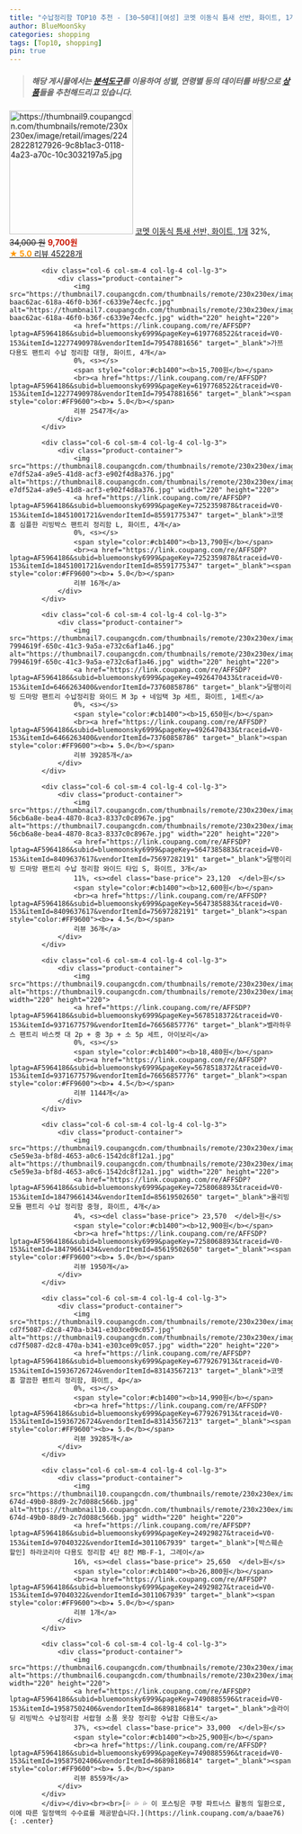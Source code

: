 ```yaml
---
title: "수납정리함 TOP10 추천 - [30~50대][여성] 코멧 이동식 틈새 선반, 화이트, 1개"
author: BlueMoonSky
categories: shopping
tags: [Top10, shopping]
pin: true
---
```


> ##### 해당 게시물에서는 [**분석도구**](https://itemscout.io/)를 이용하여 **성별**, **연령별** 등의 데이터를 바탕으로 [**상품**](https://link.coupang.com/a/baae76)들을 추천해드리고 있습니다.
<div class="container"><div class="row">
            <div class="col-6 col-sm-4 col-lg-4 col-lg-3">
                <div class="product-container">
                    <img src="https://thumbnail9.coupangcdn.com/thumbnails/remote/230x230ex/image/retail/images/22428228127926-9c8b1ac3-0118-4a23-a70c-10c3032197a5.jpg" alt="https://thumbnail9.coupangcdn.com/thumbnails/remote/230x230ex/image/retail/images/22428228127926-9c8b1ac3-0118-4a23-a70c-10c3032197a5.jpg" width="220" height="220">
                    <a href="https://link.coupang.com/re/AFFSDP?lptag=AF5964186&subid=bluemoonsky6999&pageKey=335811322&traceid=V0-153&itemId=1071522108&vendorItemId=5561687320" target="_blank">코멧 이동식 틈새 선반, 화이트, 1개</a>
                    32%, <s><del class="base-price"> 34,000  </del>원</s> 
                    <span style="color:#cb1400"><b>9,700원</b></span>
                    <br><a href="https://link.coupang.com/re/AFFSDP?lptag=AF5964186&subid=bluemoonsky6999&pageKey=335811322&traceid=V0-153&itemId=1071522108&vendorItemId=5561687320" target="_blank"><span style="color:#FF9600"><b>★ 5.0</b></span>
                    리뷰 45228개</a>
                </div>
            </div>
            
            <div class="col-6 col-sm-4 col-lg-4 col-lg-3">
                <div class="product-container">
                    <img src="https://thumbnail7.coupangcdn.com/thumbnails/remote/230x230ex/image/retail/images/2366222187459657-baac62ac-618a-46f0-b36f-c6339e74ecfc.jpg" alt="https://thumbnail7.coupangcdn.com/thumbnails/remote/230x230ex/image/retail/images/2366222187459657-baac62ac-618a-46f0-b36f-c6339e74ecfc.jpg" width="220" height="220">
                    <a href="https://link.coupang.com/re/AFFSDP?lptag=AF5964186&subid=bluemoonsky6999&pageKey=6197768522&traceid=V0-153&itemId=12277490978&vendorItemId=79547881656" target="_blank">가쯔 다용도 팬트리 수납 정리함 대형, 화이트, 4개</a>
                    0%, <s></s> 
                    <span style="color:#cb1400"><b>15,700원</b></span>
                    <br><a href="https://link.coupang.com/re/AFFSDP?lptag=AF5964186&subid=bluemoonsky6999&pageKey=6197768522&traceid=V0-153&itemId=12277490978&vendorItemId=79547881656" target="_blank"><span style="color:#FF9600"><b>★ 5.0</b></span>
                    리뷰 2547개</a>
                </div>
            </div>
            
            <div class="col-6 col-sm-4 col-lg-4 col-lg-3">
                <div class="product-container">
                    <img src="https://thumbnail8.coupangcdn.com/thumbnails/remote/230x230ex/image/retail/images/7358154504414035-e7df52a4-a9e5-41d8-acf3-e902f4d8a376.jpg" alt="https://thumbnail8.coupangcdn.com/thumbnails/remote/230x230ex/image/retail/images/7358154504414035-e7df52a4-a9e5-41d8-acf3-e902f4d8a376.jpg" width="220" height="220">
                    <a href="https://link.coupang.com/re/AFFSDP?lptag=AF5964186&subid=bluemoonsky6999&pageKey=7252359878&traceid=V0-153&itemId=18451001721&vendorItemId=85591775347" target="_blank">코멧 홈 심플한 리빙박스 팬트리 정리함 L, 화이트, 4개</a>
                    0%, <s></s> 
                    <span style="color:#cb1400"><b>13,790원</b></span>
                    <br><a href="https://link.coupang.com/re/AFFSDP?lptag=AF5964186&subid=bluemoonsky6999&pageKey=7252359878&traceid=V0-153&itemId=18451001721&vendorItemId=85591775347" target="_blank"><span style="color:#FF9600"><b>★ 5.0</b></span>
                    리뷰 16개</a>
                </div>
            </div>
            
            <div class="col-6 col-sm-4 col-lg-4 col-lg-3">
                <div class="product-container">
                    <img src="https://thumbnail7.coupangcdn.com/thumbnails/remote/230x230ex/image/retail/images/5378902245725906-7994619f-650c-41c3-9a5a-e732c6af1a46.jpg" alt="https://thumbnail7.coupangcdn.com/thumbnails/remote/230x230ex/image/retail/images/5378902245725906-7994619f-650c-41c3-9a5a-e732c6af1a46.jpg" width="220" height="220">
                    <a href="https://link.coupang.com/re/AFFSDP?lptag=AF5964186&subid=bluemoonsky6999&pageKey=4926470433&traceid=V0-153&itemId=6466263400&vendorItemId=73760858786" target="_blank">달팽이리빙 드마망 팬트리 수납정리함 와이드 M 3p + 네임택 3p 세트, 화이트, 1세트</a>
                    0%, <s></s> 
                    <span style="color:#cb1400"><b>15,650원</b></span>
                    <br><a href="https://link.coupang.com/re/AFFSDP?lptag=AF5964186&subid=bluemoonsky6999&pageKey=4926470433&traceid=V0-153&itemId=6466263400&vendorItemId=73760858786" target="_blank"><span style="color:#FF9600"><b>★ 5.0</b></span>
                    리뷰 39285개</a>
                </div>
            </div>
            
            <div class="col-6 col-sm-4 col-lg-4 col-lg-3">
                <div class="product-container">
                    <img src="https://thumbnail7.coupangcdn.com/thumbnails/remote/230x230ex/image/retail/images/5378902362933212-56cb6a8e-bea4-4870-8ca3-8337c0c8967e.jpg" alt="https://thumbnail7.coupangcdn.com/thumbnails/remote/230x230ex/image/retail/images/5378902362933212-56cb6a8e-bea4-4870-8ca3-8337c0c8967e.jpg" width="220" height="220">
                    <a href="https://link.coupang.com/re/AFFSDP?lptag=AF5964186&subid=bluemoonsky6999&pageKey=5647385883&traceid=V0-153&itemId=8409637617&vendorItemId=75697282191" target="_blank">달팽이리빙 드마망 팬트리 수납 정리함 와이드 타입 S, 화이트, 3개</a>
                    11%, <s><del class="base-price"> 23,120  </del>원</s> 
                    <span style="color:#cb1400"><b>12,600원</b></span>
                    <br><a href="https://link.coupang.com/re/AFFSDP?lptag=AF5964186&subid=bluemoonsky6999&pageKey=5647385883&traceid=V0-153&itemId=8409637617&vendorItemId=75697282191" target="_blank"><span style="color:#FF9600"><b>★ 4.5</b></span>
                    리뷰 36개</a>
                </div>
            </div>
            
            <div class="col-6 col-sm-4 col-lg-4 col-lg-3">
                <div class="product-container">
                    <img src="https://thumbnail9.coupangcdn.com/thumbnails/remote/230x230ex/image/rs_quotation_api/rftj7bkw/c2be1900d29548a0a0fc81fb4303871a.jpg" alt="https://thumbnail9.coupangcdn.com/thumbnails/remote/230x230ex/image/rs_quotation_api/rftj7bkw/c2be1900d29548a0a0fc81fb4303871a.jpg" width="220" height="220">
                    <a href="https://link.coupang.com/re/AFFSDP?lptag=AF5964186&subid=bluemoonsky6999&pageKey=5678518372&traceid=V0-153&itemId=9371677579&vendorItemId=76656857776" target="_blank">벨라하우스 팬트리 바스켓 대 2p + 중 3p + 소 5p 세트, 아이보리</a>
                    0%, <s></s> 
                    <span style="color:#cb1400"><b>18,480원</b></span>
                    <br><a href="https://link.coupang.com/re/AFFSDP?lptag=AF5964186&subid=bluemoonsky6999&pageKey=5678518372&traceid=V0-153&itemId=9371677579&vendorItemId=76656857776" target="_blank"><span style="color:#FF9600"><b>★ 4.5</b></span>
                    리뷰 1144개</a>
                </div>
            </div>
            
            <div class="col-6 col-sm-4 col-lg-4 col-lg-3">
                <div class="product-container">
                    <img src="https://thumbnail9.coupangcdn.com/thumbnails/remote/230x230ex/image/retail/images/5107988106515385-c5e59e3a-bf8d-4653-a0c6-1542dc8f12a1.jpg" alt="https://thumbnail9.coupangcdn.com/thumbnails/remote/230x230ex/image/retail/images/5107988106515385-c5e59e3a-bf8d-4653-a0c6-1542dc8f12a1.jpg" width="220" height="220">
                    <a href="https://link.coupang.com/re/AFFSDP?lptag=AF5964186&subid=bluemoonsky6999&pageKey=7258068893&traceid=V0-153&itemId=18479661434&vendorItemId=85619502650" target="_blank">올리빙 모듈 팬트리 수납 정리함 중형, 화이트, 4개</a>
                    4%, <s><del class="base-price"> 23,570  </del>원</s> 
                    <span style="color:#cb1400"><b>12,900원</b></span>
                    <br><a href="https://link.coupang.com/re/AFFSDP?lptag=AF5964186&subid=bluemoonsky6999&pageKey=7258068893&traceid=V0-153&itemId=18479661434&vendorItemId=85619502650" target="_blank"><span style="color:#FF9600"><b>★ 5.0</b></span>
                    리뷰 1950개</a>
                </div>
            </div>
            
            <div class="col-6 col-sm-4 col-lg-4 col-lg-3">
                <div class="product-container">
                    <img src="https://thumbnail9.coupangcdn.com/thumbnails/remote/230x230ex/image/retail/images/2445813774312855-cd7f5087-d2c8-470a-b341-e303ce09c057.jpg" alt="https://thumbnail9.coupangcdn.com/thumbnails/remote/230x230ex/image/retail/images/2445813774312855-cd7f5087-d2c8-470a-b341-e303ce09c057.jpg" width="220" height="220">
                    <a href="https://link.coupang.com/re/AFFSDP?lptag=AF5964186&subid=bluemoonsky6999&pageKey=6779267913&traceid=V0-153&itemId=15936726724&vendorItemId=83143567213" target="_blank">코멧 홈 깔끔한 펜트리 정리함, 화이트, 4p</a>
                    0%, <s></s> 
                    <span style="color:#cb1400"><b>14,990원</b></span>
                    <br><a href="https://link.coupang.com/re/AFFSDP?lptag=AF5964186&subid=bluemoonsky6999&pageKey=6779267913&traceid=V0-153&itemId=15936726724&vendorItemId=83143567213" target="_blank"><span style="color:#FF9600"><b>★ 5.0</b></span>
                    리뷰 39285개</a>
                </div>
            </div>
            
            <div class="col-6 col-sm-4 col-lg-4 col-lg-3">
                <div class="product-container">
                    <img src="https://thumbnail10.coupangcdn.com/thumbnails/remote/230x230ex/image/product/image/vendoritem/2018/11/14/3011067939/13169e27-674d-49b0-88d9-2c7d088c566b.jpg" alt="https://thumbnail10.coupangcdn.com/thumbnails/remote/230x230ex/image/product/image/vendoritem/2018/11/14/3011067939/13169e27-674d-49b0-88d9-2c7d088c566b.jpg" width="220" height="220">
                    <a href="https://link.coupang.com/re/AFFSDP?lptag=AF5964186&subid=bluemoonsky6999&pageKey=24929827&traceid=V0-153&itemId=97040322&vendorItemId=3011067939" target="_blank">[박스훼손 할인] 하라코리아 다용도 정리함 4단 8칸 MB-F-1, 그레이</a>
                    16%, <s><del class="base-price"> 25,650  </del>원</s> 
                    <span style="color:#cb1400"><b>26,800원</b></span>
                    <br><a href="https://link.coupang.com/re/AFFSDP?lptag=AF5964186&subid=bluemoonsky6999&pageKey=24929827&traceid=V0-153&itemId=97040322&vendorItemId=3011067939" target="_blank"><span style="color:#FF9600"><b>★ 5.0</b></span>
                    리뷰 1개</a>
                </div>
            </div>
            
            <div class="col-6 col-sm-4 col-lg-4 col-lg-3">
                <div class="product-container">
                    <img src="https://thumbnail6.coupangcdn.com/thumbnails/remote/230x230ex/image/vendor_inventory/315f/ad37dc9ec4c3ccab54bd05846ac5980412c59da1d95e252963b5c09f9379.jpg" alt="https://thumbnail6.coupangcdn.com/thumbnails/remote/230x230ex/image/vendor_inventory/315f/ad37dc9ec4c3ccab54bd05846ac5980412c59da1d95e252963b5c09f9379.jpg" width="220" height="220">
                    <a href="https://link.coupang.com/re/AFFSDP?lptag=AF5964186&subid=bluemoonsky6999&pageKey=7490885596&traceid=V0-153&itemId=19587502406&vendorItemId=86898186814" target="_blank">슬라이딩 리빙박스 수납정리함 서랍형 소품 옷장 정리함 수납함 다용도</a>
                    37%, <s><del class="base-price"> 33,000  </del>원</s> 
                    <span style="color:#cb1400"><b>25,900원</b></span>
                    <br><a href="https://link.coupang.com/re/AFFSDP?lptag=AF5964186&subid=bluemoonsky6999&pageKey=7490885596&traceid=V0-153&itemId=19587502406&vendorItemId=86898186814" target="_blank"><span style="color:#FF9600"><b>★ 5.0</b></span>
                    리뷰 8559개</a>
                </div>
            </div>
            </div></div><br><br>[💦 💦 💦 이 포스팅은 쿠팡 파트너스 활동의 일환으로, 이에 따른 일정액의 수수료를 제공받습니다.](https://link.coupang.com/a/baae76){: .center}